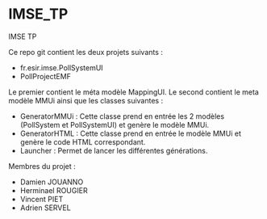 IMSE_TP
=======

IMSE TP

Ce repo git contient les deux projets suivants :
  - fr.esir.imse.PollSystemUI
  - PollProjectEMF

Le premier contient le méta modèle MappingUI.
Le second contient le meta modèle MMUi ainsi que les classes suivantes :
  - GeneratorMMUi : Cette classe prend en entrée les 2 modèles (PollSystem et PollSystemUI) et genère le modèle MMUi.
  - GeneratorHTML : Cette classe prend en entrée le modèle MMUi et genère le code HTML correspondant.
  - Launcher : Permet de lancer les différentes générations.

Membres du projet :
  - Damien JOUANNO
  - Herminael ROUGIER
  - Vincent PIET
  - Adrien SERVEL
